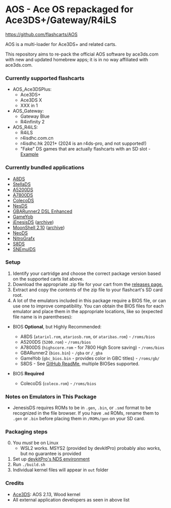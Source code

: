 # AOS - Ace OS repackaged for Ace3DS+/Gateway/R4iLS

https://github.com/flashcarts/AOS

AOS is a multi-loader for Ace3DS+ and related carts.

This repository aims to re-pack the official AOS software by ace3ds.com with new and updated homebrew apps; it is in no way affiliated with ace3ds.com.

### Currently supported flashcarts

- AOS_Ace3DSPlus:
    - Ace3DS+
    - Ace3DS X
    - XXX in 1
- AOS_Gateway:
    - Gateway Blue
    - R4infinity 2
- AOS_R4iLS:
    - R4iLS
    - r4isdhc.com.cn
    - r4isdhc.hk 2021+ (2024 is an r4ds-pro, and not supported!)
    - "Fake" DS games that are actually flashcarts with an SD slot - [Example](https://i.imgur.com/SNVieqW.png)

### Currently bundled applications

- [A8DS](https://github.com/wavemotion-dave/A8DS)
- [StellaDS](https://github.com/wavemotion-dave/StellaDS)
- [A5200DS](https://github.com/wavemotion-dave/A5200DS)
- [A7800DS](https://github.com/wavemotion-dave/A7800DS)
- [ColecoDS](https://github.com/wavemotion-dave/ColecoDS)
- [NesDS](https://github.com/DS-Homebrew/NesDS)
- [GBARunner2 DSL Enhanced](https://github.com/unresolvedsymbol/GBARunner2-DSL-Enhanced)
- [GameYob](https://github.com/Stewmath/GameYob)
- [jEnesisDS](http://www.workingdesign.de/projects/jenesisds.php) ([archive](http://web.archive.org/web/20220813181438/http://www.workingdesign.de/projects/jenesisds.php))
- [MoonShell 2.10](http://home.att.ne.jp/blue/moonlight) ([archive](http://web.archive.org/web/20111018193827/http://home.att.ne.jp:80/blue/moonlight/))
- [NeoDS](https://groups.google.com/g/neods)
- [NitroGrafx](https://github.com/FluBBaOfWard/NitroGrafx)
- [S8DS](https://github.com/FluBBaOfWard/S8DS)
- [SNEmulDS](https://bitbucket.org/Coto88/snemulds)

### Setup

1. Identify your cartridge and choose the correct package version based on the supported carts list above.
2. Download the appropriate .zip file for your cart from the [releases page.](https://github.com/flashcarts/AOS/releases/latest)
3. Extract and copy the *contents* of the zip file to your flashcart's SD card root.
4. A lot of the emulators included in this package require a BIOS file, or can use one to improve compatibility. You can obtain the BIOS files for each emulator and place them in the appropriate locations, like so (expected file name is in parentheses):

- BIOS **Optional**, but Highly Recommended:
   - A8DS (`atarixl.rom`, `atariosb.rom`, or `ataribas.rom`) - `/roms/bios`
   - A5200DS (`5200.rom`) - `/roms/bios`
   - A7800DS (`highscore.rom` - for 7800 High Score saving) - `/roms/bios`
   - GBARunner2 (`bios.bin`) - `/gba` or `/_gba`
   - GameYob (`gbc_bios.bin` - provides color in GBC titles) - `/roms/gb/`
   - S8DS - See [GitHub ReadMe](https://github.com/FluBBaOfWard/S8DS), multiple BIOSes supported.
 
- BIOS **Required**
   - ColecoDS (`coleco.rom`) - `/roms/bios`

### Notes on Emulators in This Package
- JenesisDS requires ROMs to be in `.gen`, `.bin`, or `.smd` format to be recognized in the file browser. If you have `.md` ROMs, rename them to `.gen` or `.bin` before placing them in `/ROMs/gen` on your SD card.

### Packaging steps

0. You *must* be on Linux
    - WSL2 works. MSYS2 (provided by devkitPro) probably also works, but no guarantee is provided
1. Set up [devkitPro's NDS environment](https://devkitpro.org/wiki/Getting_Started)
1. Run `./build.sh`
1. Individual kernel files will appear in `out` folder


### Credits

- [Ace3DS](http://www.ace3ds.com): AOS 2.13, Wood kernel
- All external application developers as seen in above list
